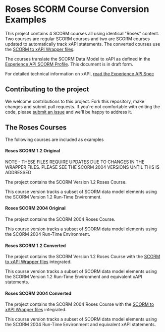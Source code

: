 Roses SCORM Course Conversion Examples
======================================
This project contains 4 SCORM courses all using identical "Roses" content.  Two courses are regular SCORM courses and two are SCORM courses updated to automatically track xAPI statements.  The converted courses use the [SCORM to xAPI Wrapper files](https://github.com/adlnet/SCORM-to-xAPI-Wrapper).

The courses translate the SCORM Data Model to xAPI as defined in the [Experience API SCORM Profile](https://github.com/adlnet/xAPI-SCORM-Profile).  This document is in draft form. 

For detailed technical information on xAPI, [read the Experience API Spec](https://github.com/adlnet/xAPI-Spec/blob/master/xAPI.md)

## Contributing to the project
We welcome contributions to this project. Fork this repository, 
make changes and submit pull requests. If you're not comfortable 
with editing the code, please [submit an issue](https://github.com/adlnet/SCORM-to-TLA-Roadmap/issues) and we'll be happy 
to address it.  

## The Roses Courses
The following courses are included as examples

#### Roses SCORM 1.2 Original
NOTE - THESE FILES REQUIRE UPDATES DUE TO CHANGES IN THE WRAPPER FILES.  PLEASE SEE THE SCORM 2004 VERSIONS UNTIL THIS IS ADDRESSED

The project contains the SCORM Version 1.2 Roses Course.  

This course version tracks a subset of SCORM data model elements using the SCORM Version 1.2 Run-Time Environment.

#### Roses SCORM 2004 Original
The project contains the SCORM 2004 Roses Course.  

This course version tracks a subset of SCORM data model elements using the SCORM 2004 Run-Time Environment.

#### Roses SCORM 1.2 Converted
The project contains the SCORM Version 1.2 Roses Course with the [SCORM to xAPI Wrapper files](https://github.com/adlnet/SCORM-to-xAPI-Wrapper) integrated.  

This course version tracks a subset of SCORM data model elements using the SCORM Version 1.2 Run-Time Environment and equivalent xAPI statements.

#### Roses SCORM 2004 Converted
The project contains the SCORM 2004 Roses Course with the [SCORM to xAPI Wrapper files](https://github.com/adlnet/SCORM-to-xAPI-Wrapper) integrated.  

This course version tracks a subset of SCORM data model elements using the SCORM 2004 Run-Time Environment and equivalent xAPI statements.